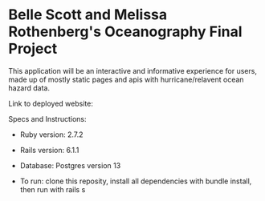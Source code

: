 # Belle Scott and Melissa Rothenberg's Oceanography Final Project

This application will be an interactive and informative experience for users, made up of mostly static pages and apis with hurricane/relavent ocean hazard data. 

Link to deployed website: <will enter once deployed>

Specs and Instructions:

* Ruby version: 2.7.2

* Rails version: 6.1.1

* Database: Postgres version 13

* To run: clone this reposity, install all dependencies with bundle install, then run with rails s
